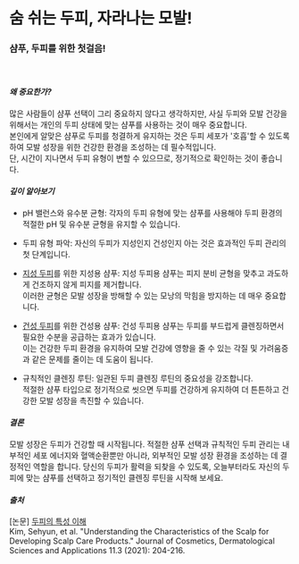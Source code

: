 # 숨 쉬는 두피, 자라나는 모발!

### 샴푸, 두피를 위한 첫걸음!   
　  
#### ***왜 중요한가?***  
많은 사람들이 샴푸 선택이 그리 중요하지 않다고 생각하지만, 사실 두피와 모발 건강을 위해서는 개인의 두피 상태에 맞는 샴푸를 사용하는 것이 매우 중요합니다.  
본인에게 알맞은 샴푸로 두피를 청결하게 유지하는 것은 두피 세포가 '호흡'할 수 있도록 하여 모발 성장을 위한 건강한 환경을 조성하는 데 필수적입니다.  
단, 시간이 지나면서 두피 유형이 변할 수 있으므로, 정기적으로 확인하는 것이 좋습니다.  
  
#### ***깊이 알아보기***  

 - pH 밸런스와 유수분 균형: 각자의 두피 유형에 맞는 샴푸를 사용해야 두피 환경의 적절한 pH 및 유수분 균형을 유지할 수 있습니다.  
 
 - 두피 유형 파악: 자신의 두피가 지성인지 건성인지 아는 것은 효과적인 두피 관리의 첫 단계입니다.  
  
 - [지성 두피](/m04/m0401/m040104/m04010403)를 위한 지성용 샴푸: 지성 두피용 샴푸는 피지 분비 균형을 맞추고 과도하게 건조하지 않게 피지를 제거합니다.  
이러한 균형은 모발 성장을 방해할 수 있는 모낭의 막힘을 방지하는 데 매우 중요합니다.  
  
 - [건성 두피](/m04/m0401/m040104/m04010404)를 위한 건성용 샴푸: 건성 두피용 샴푸는 두피를 부드럽게 클렌징하면서 필요한 수분을 공급하는 효과가 있습니다.  
이는 건강한 두피 환경을 유지하여 모발 건강에 영향을 줄 수 있는 각질 및 가려움증과 같은 문제를 줄이는 데 도움이 됩니다.  
  
 - 규칙적인 클렌징 루틴: 일관된 두피 클렌징 루틴의 중요성을 강조합니다.  
적절한 샴푸 타입으로 정기적으로 씻으면 두피를 건강하게 유지하여 더 튼튼하고 건강한 모발 성장을 촉진할 수 있습니다.  
  
#### ***결론***   
모발 성장은 두피가 건강할 때 시작됩니다. 적절한 샴푸 선택과 규칙적인 두피 관리는 내부적인 세포 에너지와 혈액순환뿐만 아니라, 외부적인 모발 성장 환경을 조성하는 데 결정적인 역할을 합니다. 당신의 두피가 활력을 되찾을 수 있도록, 오늘부터라도 자신의 두피에 맞는 샴푸를 선택하고 정기적인 클렌징 루틴을 시작해 보세요.

#### ***출처***    
[논문] [두피의 특성 이해](/m04/m0407/m040705)     
Kim, Sehyun, et al. "Understanding the Characteristics of the Scalp for Developing Scalp Care Products." Journal of Cosmetics, Dermatological Sciences and Applications 11.3 (2021): 204-216.
<!--stackedit_data:
eyJoaXN0b3J5IjpbNjc0NjEzMzk5LDEwNTkxODc5NzJdfQ==
-->